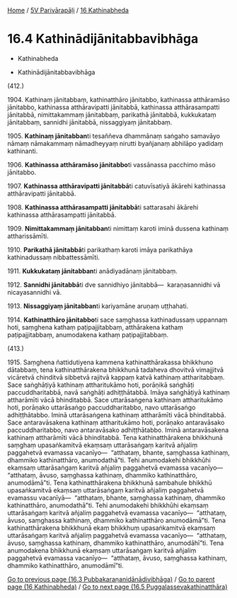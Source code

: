 
[Home](/) / [5V Parivārapāḷi](...md) / [16 Kathinabheda](../5V/16.md)

# 16.4 Kathinādijānitabbavibhāga

* Kathinabheda

* Kathinādijānitabbavibhāga

(412.)

1904\. Kathinaṃ jānitabbaṃ, kathinatthāro jānitabbo, kathinassa atthāramāso jānitabbo, kathinassa atthāravipatti jānitabbā, kathinassa atthārasampatti jānitabbā, nimittakammaṃ jānitabbaṃ, parikathā jānitabbā, kukkukataṃ jānitabbaṃ, sannidhi jānitabbā, nissaggiyaṃ jānitabbaṃ.

1905\. **Kathinaṃ jānitabban**ti tesaññeva dhammānaṃ saṅgaho samavāyo nāmaṃ nāmakammaṃ nāmadheyyaṃ nirutti byañjanaṃ abhilāpo yadidaṃ kathinanti.

1906\. **Kathinassa atthāramāso jānitabbo**ti vassānassa pacchimo māso jānitabbo.

1907\. **Kathinassa atthāravipatti jānitabbā**ti catuvīsatiyā ākārehi kathinassa atthāravipatti jānitabbā.

1908\. **Kathinassa atthārasampatti jānitabbā**ti sattarasahi ākārehi kathinassa atthārasampatti jānitabbā.

1909\. **Nimittakammaṃ jānitabban**ti nimittaṃ karoti iminā dussena kathinaṃ attharissāmīti.

1910\. **Parikathā jānitabbā**ti parikathaṃ karoti imāya parikathāya kathinadussaṃ nibbattessāmīti.

1911\. **Kukkukataṃ jānitabban**ti anādiyadānaṃ jānitabbaṃ.

1912\. **Sannidhi jānitabbā**ti dve sannidhiyo jānitabbā—  karaṇasannidhi vā nicayasannidhi vā.

1913\. **Nissaggiyaṃ jānitabban**ti kariyamāne aruṇaṃ uṭṭhahati.

1914\. **Kathinatthāro jānitabbo**ti sace saṃghassa kathinadussaṃ uppannaṃ hoti, saṃghena kathaṃ paṭipajjitabbaṃ, atthārakena kathaṃ paṭipajjitabbaṃ, anumodakena kathaṃ paṭipajjitabbaṃ.

(413.)

1915\. Saṃghena ñattidutiyena kammena kathinatthārakassa bhikkhuno dātabbaṃ, tena kathinatthārakena bhikkhunā tadaheva dhovitvā vimajjitvā vicāretvā chinditvā sibbetvā rajitvā kappaṃ katvā kathinaṃ attharitabbaṃ. Sace saṅghāṭiyā kathinaṃ attharitukāmo hoti, porāṇikā saṅghāṭi paccuddharitabbā, navā saṅghāṭi adhiṭṭhātabbā. Imāya saṅghāṭiyā kathinaṃ attharāmīti vācā bhinditabbā. Sace uttarāsaṅgena kathinaṃ attharitukāmo hoti, porāṇako uttarāsaṅgo paccuddharitabbo, navo uttarāsaṅgo adhiṭṭhātabbo. Iminā uttarāsaṅgena kathinaṃ attharāmīti vācā bhinditabbā. Sace antaravāsakena kathinaṃ attharitukāmo hoti, porāṇako antaravāsako paccuddharitabbo, navo antaravāsako adhiṭṭhātabbo. Iminā antaravāsakena kathinaṃ attharāmīti vācā bhinditabbā. Tena kathinatthārakena bhikkhunā saṃghaṃ upasaṅkamitvā ekaṃsaṃ uttarāsaṅgaṃ karitvā añjaliṃ paggahetvā evamassa vacanīyo—  “atthataṃ, bhante, saṃghassa kathinaṃ, dhammiko kathinatthāro, anumodathā”ti. Tehi anumodakehi bhikkhūhi ekaṃsaṃ uttarāsaṅgaṃ karitvā añjaliṃ paggahetvā evamassa vacanīyo—  “atthataṃ, āvuso, saṃghassa kathinaṃ, dhammiko kathinatthāro, anumodāmā”ti. Tena kathinatthārakena bhikkhunā sambahule bhikkhū upasaṅkamitvā ekaṃsaṃ uttarāsaṅgaṃ karitvā añjaliṃ paggahetvā evamassu vacanīyā—  “atthataṃ, bhante, saṃghassa kathinaṃ, dhammiko kathinatthāro, anumodathā”ti. Tehi anumodakehi bhikkhūhi ekaṃsaṃ uttarāsaṅgaṃ karitvā añjaliṃ paggahetvā evamassa vacanīyo—  “atthataṃ, āvuso, saṃghassa kathinaṃ, dhammiko kathinatthāro anumodāmā”ti. Tena kathinatthārakena bhikkhunā ekaṃ bhikkhuṃ upasaṅkamitvā ekaṃsaṃ uttarāsaṅgaṃ karitvā añjaliṃ paggahetvā evamassa vacanīyo—  “atthataṃ, āvuso, saṃghassa kathinaṃ, dhammiko kathinatthāro, anumodāhī”ti. Tena anumodakena bhikkhunā ekaṃsaṃ uttarāsaṅgaṃ karitvā añjaliṃ paggahetvā evamassa vacanīyo—  “atthataṃ, āvuso, saṃghassa kathinaṃ, dhammiko kathinatthāro, anumodāmī”ti.

[Go to previous page (16.3 Pubbakaraṇanidānādivibhāga)](16.3.md) / [Go to parent page (16 Kathinabheda)](../5V/16.md) / [Go to next page (16.5 Puggalassevakathinatthāra)](16.5.md)


